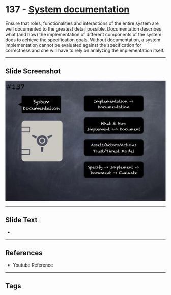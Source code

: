 # 137 - [System documentation](System%20documentation.md)
Ensure that roles, functionalities and interactions of the entire system are well documented to the greatest detail possible. Documentation describes what (and how) the implementation of different components of the system does to achieve the specification goals. Without documentation, a system implementation cannot be evaluated against the specification for correctness and one will have to rely on analyzing the implementation itself.
___
## Slide Screenshot
![0137.png](../../images/5.Pitfalls%20and%20Best%20Practices%20201/137.png)
___
## Slide Text
- 
___
## References
- Youtube Reference
___
## Tags